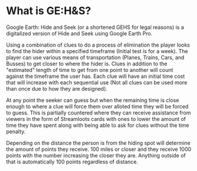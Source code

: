 # What is GE:H&S?


Google Earth: Hide and Seek (or a shortened GEHS for legal reasons) is a digitalized version of Hide and Seek using Google Earth Pro.

Using a combination of clues to do a process of elimination the player looks to find the hider within a specified timeframe (Initial test is for a week). The player can use various means of transportation (Planes, Trains, Cars, and Busses) to get closer to where the hider is. Clues in addition to the "estimated" length of time to get from one point to another will count against the timeframe the user has. Each clue will have an initial time cost that will increase with each sequential use (Not all clues can be used more than once due to how they are designed). 

At any point the seeker can guess but when the remaining time is close enough to where a clue will force them over alloted time they will be forced to guess. This is partially countered where they can receive assistance from viewers in the form of Streamloots cards with ones to lower the amount of time they have spent along with being able to ask for clues without the time penalty.

Depending on the distance the person is from the hiding spot will determine the amount of points they receive. 100 miles or closer and they receive 1000 points with the number increasing the closer they are. Anything outside of that is automatically 100 points regardless of distance.
